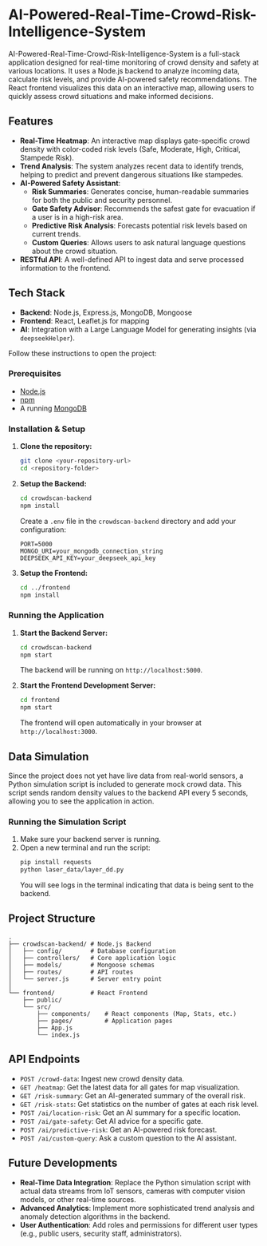# AI-Powered-Real-Time-Crowd-Risk-Intelligence-System

AI-Powered-Real-Time-Crowd-Risk-Intelligence-System is a full-stack application designed for real-time monitoring of crowd density and safety at various locations. It uses a Node.js backend to analyze incoming data, calculate risk levels, and provide AI-powered safety recommendations. The React frontend visualizes this data on an interactive map, allowing users to quickly assess crowd situations and make informed decisions.

##  Features

- **Real-Time Heatmap**: An interactive map displays gate-specific crowd density with color-coded risk levels (Safe, Moderate, High, Critical, Stampede Risk).
- **Trend Analysis**: The system analyzes recent data to identify trends, helping to predict and prevent dangerous situations like stampedes.
- **AI-Powered Safety Assistant**:
    - **Risk Summaries**: Generates concise, human-readable summaries for both the public and security personnel.
    - **Gate Safety Advisor**: Recommends the safest gate for evacuation if a user is in a high-risk area.
    - **Predictive Risk Analysis**: Forecasts potential risk levels based on current trends.
    - **Custom Queries**: Allows users to ask natural language questions about the crowd situation.
- **RESTful API**: A well-defined API to ingest data and serve processed information to the frontend.

## Tech Stack

- **Backend**: Node.js, Express.js, MongoDB, Mongoose
- **Frontend**: React, Leaflet.js for mapping
- **AI**: Integration with a Large Language Model for generating insights (via `deepseekHelper`).


Follow these instructions to open the project:

### Prerequisites

- [Node.js](https://nodejs.org/) 
- [npm](https://www.npmjs.com/)
- A running [MongoDB](https://www.mongodb.com/) 

### Installation & Setup

1.  **Clone the repository:**
    ```sh
    git clone <your-repository-url>
    cd <repository-folder>
    ```

2.  **Setup the Backend:**
    ```sh
    cd crowdscan-backend
    npm install
    ```
    Create a `.env` file in the `crowdscan-backend` directory and add your configuration:
    ```env
    PORT=5000
    MONGO_URI=your_mongodb_connection_string
    DEEPSEEK_API_KEY=your_deepseek_api_key 
    ```

3.  **Setup the Frontend:**
    ```sh
    cd ../frontend
    npm install
    ```

### Running the Application

1.  **Start the Backend Server:**
    ```sh
    cd crowdscan-backend
    npm start
    ```
    The backend will be running on `http://localhost:5000`.

2.  **Start the Frontend Development Server:**
    ```sh
    cd frontend
    npm start
    ```
    The frontend will open automatically in your browser at `http://localhost:3000`.

##  Data Simulation

Since the project does not yet have live data from real-world sensors, a Python simulation script is included to generate mock crowd data. This script sends random density values to the backend API every 5 seconds, allowing you to see the application in action.

### Running the Simulation Script

1.  Make sure your backend server is running.
2.  Open a new terminal and run the script:
    ```sh
    pip install requests 
    python laser_data/layer_dd.py
    ```
    You will see logs in the terminal indicating that data is being sent to the backend.

##  Project Structure

```
.
├── crowdscan-backend/ # Node.js Backend
│   ├── config/        # Database configuration
│   ├── controllers/   # Core application logic
│   ├── models/        # Mongoose schemas
│   ├── routes/        # API routes
│   └── server.js      # Server entry point
│
└── frontend/          # React Frontend
    ├── public/
    └── src/
        ├── components/    # React components (Map, Stats, etc.)
        ├── pages/         # Application pages
        ├── App.js
        └── index.js
```

##  API Endpoints


- `POST /crowd-data`: Ingest new crowd density data.
- `GET /heatmap`: Get the latest data for all gates for map visualization.
- `GET /risk-summary`: Get an AI-generated summary of the overall risk.
- `GET /risk-stats`: Get statistics on the number of gates at each risk level.
- `POST /ai/location-risk`: Get an AI summary for a specific location.
- `POST /ai/gate-safety`: Get AI advice for a specific gate.
- `POST /ai/predictive-risk`: Get an AI-powered risk forecast.
- `POST /ai/custom-query`: Ask a custom question to the AI assistant.

##  Future Developments

- **Real-Time Data Integration**: Replace the Python simulation script with actual data streams from IoT sensors, cameras with computer vision models, or other real-time sources.
- **Advanced Analytics**: Implement more sophisticated trend analysis and anomaly detection algorithms in the backend.
- **User Authentication**: Add roles and permissions for different user types (e.g., public users, security staff, administrators).


